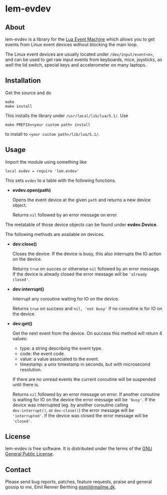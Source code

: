 lem-evdev
=========


About
-----

lem-evdev is a library for the [Lua Event Machine][lem]
which allows you to get events from Linux event devices without blocking
the main loop.

The Linux event devices are usually located under `/dev/input/event<n>`,
and can be used to get raw input events from keyboards, mice, joysticks,
as well the lid switch, special keys and accelerometer on many laptops.

[lem]: https://github.com/esmil/lem


Installation
------------

Get the source and do

    make
    make install

This installs the library under `/usr/local/lib/lua/5.1/`.
Use

    make PREFIX=<your custom path> install

to install to `<your custom path>/lib/lua/5.1/`.


Usage
-----

Import the module using something like

    local evdev = require 'lem.evdev'

This sets `evdev` to a table with the following functions.

* __evdev.open(path)__

  Opens the event device at the given `path` and returns a new device object.

  Returns `nil` followed by an error message on error.

The metatable of those device objects can be found under __evdev.Device__.

The following methods are available on devices.

* __dev:close()__

  Closes the device. If the device is busy, this also interrupts the IO
  action on the device.

  Returns `true` on succes or otherwise `nil` followed by an error message.
  If the device is already closed the error message will be `'already closed'`.

* __dev:interrupt()__

  Interrupt any coroutine waiting for IO on the device.

  Returns `true` on success and `nil, 'not busy'` if no coroutine is for IO
  on the device.

* __dev:get()__

  Get the next event from the device. On success this method will
  return 4 values:

    - type: a string describing the event type.
    - code: the event code.
    - value: a value associated to the event.
    - timestamp: a unix timestamp in seconds, but with microsecond resolution.

  If there are no unread events the current coroutine will be suspended
  until there is.

  Returns `nil` followed by an error message on error.
  If another coroutine is waiting for IO on the device the error message
  will be `'busy'`.
  If the device was interrupted (eg. by another coroutine calling
  `dev:interrupt()`, or `dev:close()`) the error message will be
  `'interrupted'`.
  If the device was closed the error message will be `'closed'`.


License
-------

lem-evdev is free software. It is distributed under the terms of the
[GNU General Public License][gpl].

[gpl]: http://www.fsf.org/licensing/licenses/gpl.html


Contact
-------

Please send bug reports, patches, feature requests, praise and general gossip
to me, Emil Renner Berthing <esmil@mailme.dk>.
